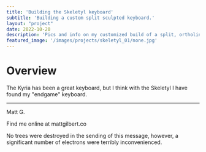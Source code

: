 ```yaml
---
title: 'Building the Skeletyl keyboard'
subtitle: 'Building a custom split sculpted keyboard.'
layout: "project"
date: 2022-10-20
description: 'Pics and info on my customized build of a split, ortholinear, sculpted keyboard.'
featured_image: '/images/projects/skeletyl_01/none.jpg'
---
```


# Overview

The Kyria has been a great keyboard, but I think with the Skeletyl I have found my "endgame" keyboard.



----------
Matt G.

Find me online at mattgilbert.co

No trees were destroyed in the sending of this message, however, a significant number of electrons were terribly inconvenienced.
